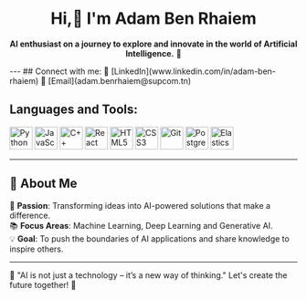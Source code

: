 
  <div align="center">
    
# Hi,👋 I'm Adam Ben Rhaiem 

 **AI enthusiast on a journey to explore and innovate in the world of Artificial Intelligence.** 🚀 
</div>
---
## Connect with me:
💼 [LinkedIn](www.linkedin.com/in/adam-ben-rhaiem)  
📧 [Email](adam.benrhaiem@supcom.tn) 

## Languages and Tools:

<p align>
<img src="https://cdn.jsdelivr.net/gh/devicons/devicon/icons/python/python-original.svg" alt="Python" width="40" height="40"/>  
  
<img src="https://cdn.jsdelivr.net/gh/devicons/devicon/icons/javascript/javascript-original.svg" alt="JavaScript" width="40" height="40"/>  

 <img src="https://cdn.jsdelivr.net/gh/devicons/devicon/icons/cplusplus/cplusplus-original.svg" alt="C++" width="40" height="40"/>
  
<img src="https://cdn.jsdelivr.net/gh/devicons/devicon/icons/react/react-original.svg" alt="React" width="40" height="40"/>

  <img src="https://cdn.jsdelivr.net/gh/devicons/devicon/icons/html5/html5-original.svg" alt="HTML5" width="40" height="40"/>
  
  <img src="https://cdn.jsdelivr.net/gh/devicons/devicon/icons/css3/css3-original.svg" alt="CSS3" width="40" height="40"/>

<img src="https://cdn.jsdelivr.net/gh/devicons/devicon/icons/git/git-original.svg" alt="Git" width="40" height="40"/>  
  
<img src="https://cdn.jsdelivr.net/gh/devicons/devicon/icons/postgresql/postgresql-original.svg" alt="PostgreSQL" width="40" height="40"/> 

<img src="https://cdn.jsdelivr.net/gh/devicons/devicon/icons/elasticsearch/elasticsearch-original.svg" alt="Elasticsearch" width="40" height="40"/>  
</p>

---



## 🌟 About Me  

🔬 **Passion**: Transforming ideas into AI-powered solutions that make a difference.  
📚 **Focus Areas**: Machine Learning, Deep Learning and Generative AI.  
💡 **Goal**: To push the boundaries of AI applications and share knowledge to inspire others.  



---

🚀 "AI is not just a technology – it’s a new way of thinking." Let's create the future together! 🌟  

<!---
adam-ben-rhaiem/adam-ben-rhaiem is a ✨ special ✨ repository because its `README.md` (this file) appears on your GitHub profile.
You can click the Preview link to take a look at your changes.
--->
